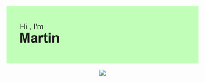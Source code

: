 [![MasterHead](https://github.com/MartinFustes/MartinFustes/blob/main/header.png?raw=true)](https://github.com/MartinFustes/MartinFustes.git)

<p align="center">
  <a href="https://git.io/streak-stat">
    <img src="http://github-readme-streak-stats.herokuapp.com?user=MartinFustes&theme=dark&hide_border=true&date_format=j%2Fn%5B%2FY%5D"/> 
  </a>
</p>


